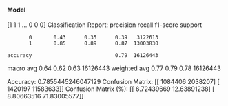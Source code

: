 #### Model
[1 1 1 ... 0 0 0]
Classification Report:
              precision    recall  f1-score   support

           0       0.43      0.35      0.39   3122613
           1       0.85      0.89      0.87  13003830

    accuracy                           0.79  16126443
   macro avg       0.64      0.62      0.63  16126443
weighted avg       0.77      0.79      0.78  16126443

Accuracy: 0.7855445246047129
Confusion Matrix:
[[ 1084406  2038207]
 [ 1420197 11583633]]
Confusion Matrix (%):
[[ 6.72439669 12.63891238]
 [ 8.80663516 71.83005577]]
